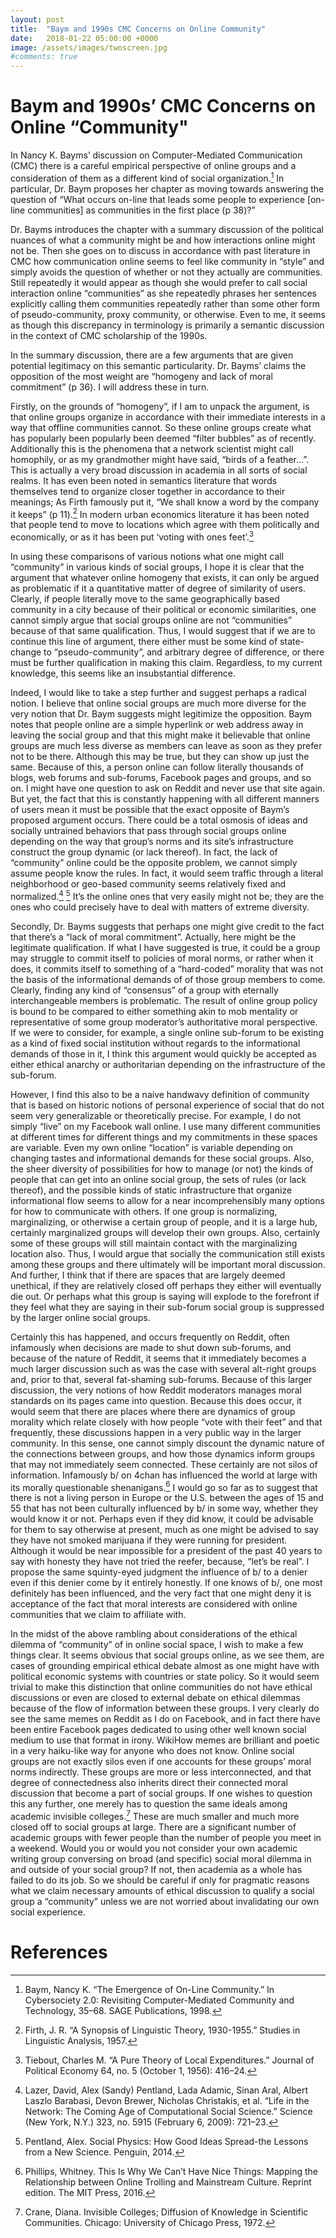 ```yaml
---
layout: post
title:  "Baym and 1990s CMC Concerns on Online Community"
date:   2018-01-22 05:00:00 +0000
image: /assets/images/twoscreen.jpg
#comments: true
---
```


# Baym and 1990s’ CMC Concerns on Online “Community"
In Nancy K. Bayms’ discussion on Computer-Mediated Communication (CMC) there is a careful empirical perspective of online groups and a consideration of them as a different kind of social organization.[^1] In particular, Dr. Baym proposes her chapter as moving towards answering the question of “What occurs on-line that leads some people to experience \[on-line communities\] as communities in the first place \(p 38\)?”

Dr. Bayms introduces the chapter with a summary discussion of the political nuances of what a community might be and how interactions online might not be. Then she goes on to discuss in accordance with past literature in CMC how communication online seems to feel like community in “style” and simply avoids the question of whether or not they actually are communities. Still repeatedly it would appear as though she would prefer to call social interaction online “communities” as she repeatedly phrases her sentences explicitly calling them communities repeatedly rather than some other form of pseudo-community, proxy community, or otherwise. Even to me, it seems as though this discrepancy in terminology is primarily a semantic discussion in the context of CMC scholarship of the 1990s.

In the summary discussion, there are a few arguments that are given potential legitimacy on this semantic particularity. Dr. Bayms’ claims the opposition of the most weight are “homogeny and lack of moral commitment” \(p 36\). I will address these in turn.

Firstly, on the grounds of “homogeny”, if I am to unpack the argument, is that online groups organize in accordance with their immediate interests in a way that offline communities cannot. So these online groups create what has popularly been popularly been deemed “filter bubbles” as of recently. Additionally this is the phenomena that a network scientist might call homophily, or as my grandmother might have said, “birds of a feather...”. This is actually a very broad discussion in academia in all sorts of social realms. It has even been noted in semantics literature that words themselves tend to organize closer together in accordance to their meanings; As Firth famously put it, “We shall know a word by the company it keeps” (p 11).[^2] In modern urban economics literature it has been noted that people tend to move to locations which agree with them politically and economically, or as it has been put ‘voting with ones feet’.[^3]

In using these comparisons of various notions what one might call “community” in various kinds of social groups, I hope it is clear that the argument that whatever online homogeny that exists, it can only be argued as problematic if it a quantitative matter of degree of similarity of users. Clearly, if people literally move to the same geographically based community in a city because of their political or economic similarities, one cannot simply argue that social groups online are not “communities” because of that same qualification. Thus, I would suggest that if we are to continue this line of argument, there either must be some kind of state-change to “pseudo-community”, and arbitrary degree of difference, or there must be further qualification in making this claim. Regardless, to my current knowledge, this seems like an insubstantial difference.

Indeed, I would like to take a step further and suggest perhaps a radical notion. I believe that online social groups are much more diverse for the very notion that Dr. Baym suggests might legitimize the opposition. Baym notes that people online are a simple hyperlink or web address away in leaving the social group and that this might make it believable that online groups are much less diverse as members can leave as soon as they prefer not to be there. Although this may be true, but they can show up just the same. Because of this, a person online can follow literally thousands of blogs, web forums and sub-forums, Facebook pages and groups, and so on. I might have one question to ask on Reddit and never use that site again. But yet, the fact that this is constantly happening with all different manners of users mean it must be possible that the exact opposite of Baym’s proposed argument occurs. There could be a total osmosis of ideas and socially untrained behaviors that pass through social groups online depending on the way that group’s norms and its site’s infrastructure construct the group dynamic (or lack thereof). In fact, the lack of “community” online could be the opposite problem, we cannot simply assume people know the rules. In fact, it would seem traffic through a literal neighborhood or geo-based community seems relatively fixed and normalized.[^4] [^5] It’s the online ones that very easily might not be; they are the ones who could precisely have to deal with matters of extreme diversity.

Secondly, Dr. Bayms suggests that perhaps one might give credit to the fact that there’s a “lack of moral commitment”. Actually, here might be the legitimate qualification. If what I have suggested is true, it could be a group may struggle to commit itself to policies of moral norms, or rather when it does, it commits itself to something of a “hard-coded” morality that was not the basis of the informational demands of of those group members to come. Clearly, finding any kind of “consensus” of a group with eternally interchangeable members is problematic. The result of online group policy is bound to be compared to either something akin to mob mentality or representative of some group moderator’s authoritative moral perspective. If we were to consider, for example, a single online sub-forum to be existing as a kind of fixed social institution without regards to the informational demands of those in it, I think this argument would quickly be accepted as either ethical anarchy or authoritarian depending on the infrastructure of the sub-forum.

However, I find this also to be a naive handwavy definition of community that is based on historic notions of personal experience of social that do not seem very generalizable or theoretically precise. For example, I do not simply “live” on my Facebook wall online. I use many different communities at different times for different things and my commitments in these spaces are variable. Even my own online “location” is variable depending on changing tastes and informational demands for these social groups. Also, the sheer diversity of possibilities for how to manage (or not) the kinds of people that can get into an online social group, the sets of rules (or lack thereof), and the possible kinds of static infrastructure that organize informational flow seems to allow for a near incomprehensibly many options for how to communicate with others. If one group is normalizing, marginalizing, or otherwise a certain group of people, and it is a large hub, certainly marginalized groups will develop their own groups. Also, certainly some of these groups will still maintain contact with the marginalizing location also. Thus, I would argue that socially the communication still exists among these groups and there ultimately will be important moral discussion. And further, I think that if there are spaces that are largely deemed unethical, if they are relatively closed off perhaps they either will eventually die out. Or perhaps what this group is saying will explode to the forefront if they feel what they are saying in their sub-forum social group is suppressed by the larger online social groups.

Certainly this has happened, and occurs frequently on Reddit, often infamously when decisions are made to shut down sub-forums, and because of the nature of Reddit, it seems that it immediately becomes a much larger discussion such as was the case with several alt-right groups and, prior to that, several fat-shaming sub-forums. Because of this larger discussion, the very notions of how Reddit moderators manages moral standards on its pages came into question. Because this does occur, it would seem that there are places where there are dynamics of group morality which relate closely with how people “vote with their feet” and that frequently, these discussions happen in a very public way in the larger community. In this sense, one cannot simply discount the dynamic nature of the connections between groups, and how those dynamics inform groups that may not immediately seem connected. These certainly are not silos of information. Infamously b/ on 4chan has influenced the world at large with its morally questionable shenanigans.[^6] I would go so far as to suggest that there is not a living person in Europe or the U.S. between the ages of 15 and 55 that has not been culturally influenced by b/ in some way, whether they would know it or not. Perhaps even if they did know, it could be advisable for them to say otherwise at present, much as one might be advised to say they have not smoked marijuana if they were running for president. Although it would be near impossible for a president of the past 40 years to say with honesty they have not tried the reefer, because, “let’s be real”. I propose the same squinty-eyed judgment the influence of b/ to a denier even if this denier come by it entirely honestly. If one knows of b/, one most definitely has been influenced, and the very fact that one might deny it is acceptance of the fact that moral interests are considered with online communities that we claim to affiliate with.

In the midst of the above rambling about considerations of the ethical dilemma of “community” of in online social space, I wish to make a few things clear. It seems obvious that social groups online, as we see them, are cases of grounding empirical ethical debate almost as one might have with political economic systems with countries or state policy. So it would seem trivial to make this distinction that online communities do not have ethical discussions or even are closed to external debate on ethical dilemmas because of the flow of information between these groups. I very clearly do see the same memes on Reddit as I do on Facebook, and in fact there have been entire Facebook pages dedicated to using other well known social medium to use that format in irony. WikiHow memes are brilliant and poetic in a very haiku-like way for anyone who does not know. Online social groups are not exactly silos even if one accounts for these groups’ moral norms indirectly. These groups are more or less interconnected, and that degree of connectedness also inherits direct their connected moral discussion that become a part of social groups. If one wishes to question this any further, one merely has to question the same ideals among academic invisible colleges.[^7] These are much smaller and much more closed off to social groups at large. There are a significant number of academic groups with fewer people than the number of people you meet in a weekend. Would you or would you not consider your own academic writing group conversing on broad (and specific) social moral dilemma in and outside of your social group? If not, then academia as a whole has failed to do its job. So we should be careful if only for pragmatic reasons what we claim necessary amounts of ethical discussion to qualify a social group a “community” unless we are not worried about invalidating our own social experience.

# References
[^1]: Baym, Nancy K. “The Emergence of On-Line Community.” In Cybersociety 2.0: Revisiting Computer-Mediated Community and Technology, 35–68. SAGE Publications, 1998.

[^7]: Crane, Diana. Invisible Colleges; Diffusion of Knowledge in Scientific Communities. Chicago: University of Chicago Press, 1972.

[^2]: Firth, J. R. “A Synopsis of Linguistic Theory, 1930-1955.” Studies in Linguistic Analysis, 1957.

[^4]: Lazer, David, Alex (Sandy) Pentland, Lada Adamic, Sinan Aral, Albert Laszlo Barabasi, Devon Brewer, Nicholas Christakis, et al. “Life in the Network: The Coming Age of Computational Social Science.” Science (New York, N.Y.) 323, no. 5915 (February 6, 2009): 721–23.

[^3]: Tiebout, Charles M. “A Pure Theory of Local Expenditures.” Journal of Political Economy 64, no. 5 (October 1, 1956): 416–24.

[^5]: Pentland, Alex. Social Physics: How Good Ideas Spread-the Lessons from a New Science. Penguin, 2014.

[^6]: Phillips, Whitney. This Is Why We Can’t Have Nice Things: Mapping the Relationship between Online Trolling and Mainstream Culture. Reprint edition. The MIT Press, 2016.
